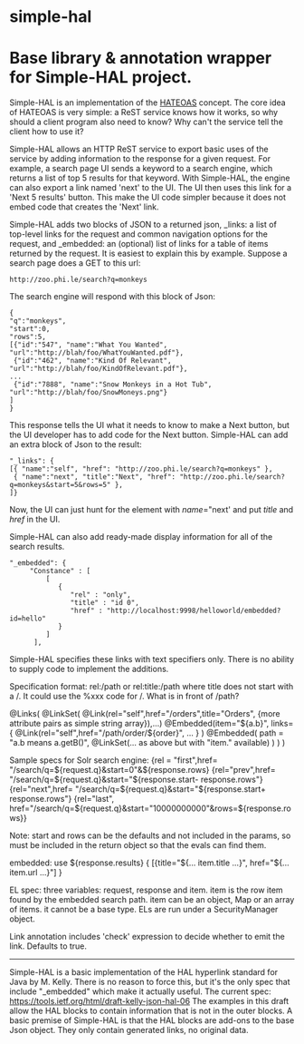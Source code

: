 simple-hal
==========

# Base library & annotation wrapper for Simple-HAL project.

Simple-HAL is an implementation of the [HATEOAS](http://en.wikipedia.org/wiki/HATEOAS) concept. The core idea of HATEOAS is very simple: a ReST service knows how it works, so why should a client program also need to know? Why can't the service tell the client how to use it?

Simple-HAL allows an HTTP ReST service to export basic uses of the service by adding information
to the response for a given request.
For example, a search page UI sends a keyword to a search engine, 
which returns a list of top 5 results for that keyword. With Simple-HAL, 
the engine can also export a link named 'next' to the UI. 
The UI then uses this link for a 'Next 5 results' button.
This make the UI code simpler because it does not embed code that creates the 'Next' link.

Simple-HAL adds two blocks of JSON to a returned json,
_links: a list of top-level links for the request and common navigation options for the request, and
_embedded: an (optional) list of links for a table of items returned by the request. It is easiest to explain this by example. Suppose a search page does a GET to this url:
```
http://zoo.phi.le/search?q=monkeys
```
The search engine will respond with this block of Json:

```
{
"q":"monkeys",
"start":0,
"rows":5,
[{"id":"547", "name":"What You Wanted", "url":"http://blah/foo/WhatYouWanted.pdf"},
 {"id":"462", "name":"Kind Of Relevant", "url":"http://blah/foo/KindOfRelevant.pdf"},
...
 {"id":"7888", "name":"Snow Monkeys in a Hot Tub", "url":"http://blah/foo/SnowMoneys.png"}
]
}
```
This response tells the UI what it needs to know to make a Next button, but the UI developer has to add code for the Next button. Simple-HAL can add an extra block of Json to the result:
```
"_links": {
[{ "name":"self", "href": "http://zoo.phi.le/search?q=monkeys" },
 { "name":"next", "title":"Next", "href": "http://zoo.phi.le/search?q=monkeys&start=5&rows=5" },
]}
```
Now, the UI can just hunt for the element with _name_="next' and put _title_ and _href_ in the UI.

Simple-HAL can also add ready-made display information for all of the search results.
```
"_embedded": {
     "Constance" : [
         [
            {
               "rel" : "only",
               "title" : "id 0",
               "href" : "http://localhost:9998/helloworld/embedded?id=hello"
            }
         ]
      ],

```
Simple-HAL specifies these links with text specifiers only. There is no ability to supply code to implement the additions.

Specification format:
rel:/path or rel:title:/path
where title does not start with a /. It could use the %xxx code for /.
What is in front of /path?

@Links(
	@LinkSet(
    @Link(rel="self",href="/orders",title="Orders", {more attribute pairs as simple string array}),...)
@Embedded(item="${a.b}", links={
    @Link(rel="self",href="/path/order/${order}", ... }
    )
    @Embedded(
        path = "a.b means a.getB()",
        @LinkSet(... as above but with "item." available)
        )
    )
)

Sample specs for Solr search engine:
{rel = "first",href= "/search/q=${request.q}&start=0"&${response.rows}
{rel="prev",href= "/search/q=${request.q}&start="${response.start- response.rows"}
{rel="next",href= "/search/q=${request.q}&start="${response.start+ response.rows"}
{rel="last", href="/search/q=${request.q}&start="10000000000"&rows=${response.rows}}

Note: start and rows can be the defaults and not included in the params,
so must be included in the return object so that the evals can find them.

embedded: use ${response.results} {
[{title="${... item.title ...}", href="${... item.url ...}"]
}

EL spec:
three variables: request, response and item. item is the row item found by the embedded search path.
item can be an object, Map or an array of items. it cannot be a base type.
ELs are run under a SecurityManager object.

Link annotation includes 'check' expression to decide whether to emit the link. Defaults to true.

-----
Simple-HAL is a basic implementation of the HAL hyperlink standard for Java by M. Kelly. 
There is no reason to force this, but it's the only spec that include "_embedded" which make it actually useful. 
The current spec:
https://tools.ietf.org/html/draft-kelly-json-hal-06
The examples in this draft allow the HAL blocks to contain information that is not in the outer blocks. 
A basic premise of Simple-HAL is that the HAL blocks are add-ons to the base Json object. 
They only contain generated links, no original data.
